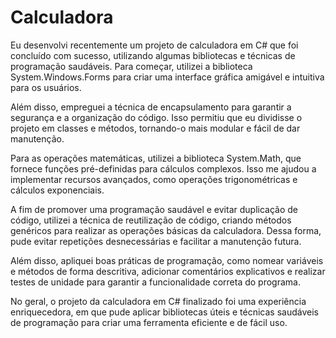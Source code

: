 # Calculadora
Eu desenvolvi recentemente um projeto de calculadora em C# que foi concluído com sucesso, utilizando algumas bibliotecas e técnicas de programação saudáveis. Para começar, utilizei a biblioteca System.Windows.Forms para criar uma interface gráfica amigável e intuitiva para os usuários.

Além disso, empreguei a técnica de encapsulamento para garantir a segurança e a organização do código. Isso permitiu que eu dividisse o projeto em classes e métodos, tornando-o mais modular e fácil de dar manutenção.

Para as operações matemáticas, utilizei a biblioteca System.Math, que fornece funções pré-definidas para cálculos complexos. Isso me ajudou a implementar recursos avançados, como operações trigonométricas e cálculos exponenciais.

A fim de promover uma programação saudável e evitar duplicação de código, utilizei a técnica de reutilização de código, criando métodos genéricos para realizar as operações básicas da calculadora. Dessa forma, pude evitar repetições desnecessárias e facilitar a manutenção futura.

Além disso, apliquei boas práticas de programação, como nomear variáveis e métodos de forma descritiva, adicionar comentários explicativos e realizar testes de unidade para garantir a funcionalidade correta do programa.

No geral, o projeto da calculadora em C# finalizado foi uma experiência enriquecedora, em que pude aplicar bibliotecas úteis e técnicas saudáveis de programação para criar uma ferramenta eficiente e de fácil uso.
